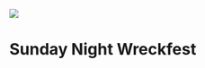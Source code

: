 ![](https://github.com/slinden2/sunday-night-wreckfest/workflows/Test%20and%Deploy/badge.svg)

# Sunday Night Wreckfest
